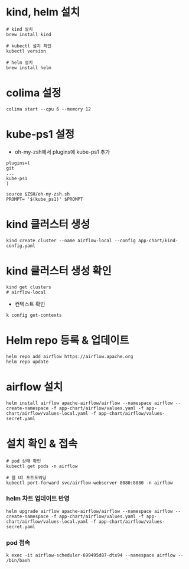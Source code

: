 # kind, helm 설치

```shell
# kind 설치
brew install kind

# kubectl 설치 확인
kubectl version

# helm 설치
brew install helm
```

# colima 설정
```
colima start --cpu 6 --memory 12
```

# kube-ps1 설정
* oh-my-zsh에서 plugins에 kube-ps1 추가
```shell
plugins=(
git
...
kube-ps1
)

source $ZSH/oh-my-zsh.sh
PROMPT= '$(kube_ps1)' $PROMPT
```

# kind 클러스터 생성

```shell
kind create cluster --name airflow-local --config app-chart/kind-config.yaml
```
# kind 클러스터 생성 확인
```shell
kind get clusters
# airflow-local
```

* 컨텍스트 확인
```shell
k config get-contexts
```


# Helm repo 등록 & 업데이트
```shell
helm repo add airflow https://airflow.apache.org
helm repo update
```

# airflow 설치
```shell
helm install airflow apache-airflow/airflow --namespace airflow --create-namespace -f app-chart/airflow/values.yaml -f app-chart/airflow/values-local.yaml -f app-chart/airflow/values-secret.yaml
```

# 설치 확인 & 접속
```shell
# pod 상태 확인
kubectl get pods -n airflow
```

```
# 웹 UI 포트포워딩
kubectl port-forward svc/airflow-webserver 8080:8080 -n airflow
```

### helm 차트 업데이트 반영
```shell
helm upgrade airflow apache-airflow/airflow --namespace airflow --create-namespace -f app-chart/airflow/values.yaml -f app-chart/airflow/values-local.yaml -f app-chart/airflow/values-secret.yaml
```

### pod 접속
```shell
k exec -it airflow-scheduler-699495d87-dtx94 --namespace airflow -- /bin/bash
```
